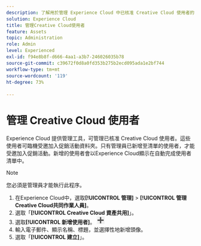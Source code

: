 ```yaml
---
description: 了解用於管理 Experience Cloud 中已核准 Creative Cloud 使用者的管理工具。
solution: Experience Cloud
title: 管理Creative Cloud使用者
feature: Assets
topic: Administration
role: Admin
level: Experienced
exl-id: f94e8b8f-d666-4aa1-a3b7-246026035b78
source-git-commit: c39672f0d8a0fd353b275b2ecd095ada1e2bf744
workflow-type: tm+mt
source-wordcount: '119'
ht-degree: 73%

---
```


# 管理 Creative Cloud 使用者

Experience Cloud 提供管理工具，可管理已核准 Creative Cloud 使用者。這些使用者可臨機受邀加入促銷活動資料夾。只有管理員已新增至清單的使用者，才能受邀加入促銷活動。新增的使用者會以Experience Cloud顯示在自動完成使用者清單中。

>[!NOTE]
>
>您必須是管理員才能執行此程序。

1. 在Experience Cloud中，選取&#x200B;**[!UICONTROL 管理]** > **[!UICONTROL 管理Creative Cloud共同作業人員]**。
1. 選取「**[!UICONTROL Creative Cloud 資產共用]**」。
1. 選取&#x200B;**[!UICONTROL 新增使用者]**。  ![新增使用者](../../assets/mac_add_icon.png)
1. 輸入電子郵件、顯示名稱、標題，並選擇性地新增頭像。
1. 選取「**[!UICONTROL 建立]**」。
